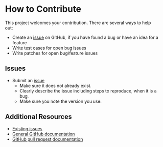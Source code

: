 How to Contribute
=================

This project welcomes your contribution. There are several ways to help out:

* Create an [issue](https://github.com/jaymoulin/docker-rpi-twitter-cli/issues/) on GitHub,
if you have found a bug or have an idea for a feature
* Write test cases for open bug issues
* Write patches for open bug/feature issues

Issues
------

* Submit an [issue](https://github.com/jaymoulin/docker-rpi-twitter-cli/issues/)
  * Make sure it does not already exist.
  * Clearly describe the issue including steps to reproduce, when it is a bug.
  * Make sure you note the version you use.

Additional Resources
--------------------

* [Existing issues](https://github.com/jaymoulin/docker-rpi-twitter-cli/issues/)
* [General GitHub documentation](https://help.github.com/)
* [GitHub pull request documentation](https://help.github.com/send-pull-requests/)
